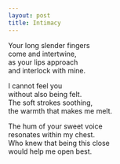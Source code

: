 ```yaml
---
layout: post
title: Intimacy
---
```


Your long slender fingers  
come and intertwine,  
as your lips approach  
and interlock with mine.

I cannot feel you  
without also being felt.  
The soft strokes soothing,  
the warmth that makes me melt.

The hum of your sweet voice  
resonates within my chest.  
Who knew that being this close  
would help me open best.
